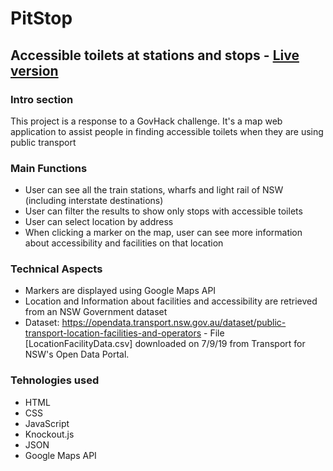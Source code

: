 # PitStop
## Accessible toilets at stations and stops - <a href="http://stud20.ultimoweb.org/inclusivIT/" target="_blank">Live version</a>
        

### Intro section

This project is a response to a GovHack challenge. It's a map web application to assist people in finding accessible toilets when they are using public transport

### Main Functions
* User can see all the train stations, wharfs and light rail of NSW (including interstate destinations)
* User can filter the results to show only stops with accessible toilets
* User can select location by address
* When clicking a marker on the map, user can see more information about accessibility and facilities on that location

### Technical Aspects
* Markers are displayed using Google Maps API
* Location and Information about facilities and accessibility are retrieved from an NSW Government dataset
* Dataset: https://opendata.transport.nsw.gov.au/dataset/public-transport-location-facilities-and-operators - File [LocationFacilityData.csv] downloaded on 7/9/19 from Transport for NSW's Open Data Portal.
 
### Tehnologies used
* HTML
* CSS
* JavaScript
* Knockout.js
* JSON
* Google Maps API
